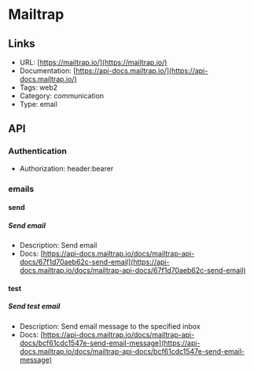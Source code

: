 # Mailtrap

## Links

* URL: [https://mailtrap.io/](https://mailtrap.io/)
* Documentation: [https://api-docs.mailtrap.io/](https://api-docs.mailtrap.io/)
* Tags: web2
* Category: communication
* Type: email

## API

### Authentication

* Authorization: header:bearer

### emails

#### send

##### Send email

* Description: Send email
* Docs: [https://api-docs.mailtrap.io/docs/mailtrap-api-docs/67f1d70aeb62c-send-email](https://api-docs.mailtrap.io/docs/mailtrap-api-docs/67f1d70aeb62c-send-email)

#### test

##### Send test email

* Description: Send email message to the specified inbox
* Docs: [https://api-docs.mailtrap.io/docs/mailtrap-api-docs/bcf61cdc1547e-send-email-message](https://api-docs.mailtrap.io/docs/mailtrap-api-docs/bcf61cdc1547e-send-email-message)
